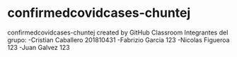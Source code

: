 # confirmedcovidcases-chuntej
confirmedcovidcases-chuntej created by GitHub Classroom
Integrantes del grupo:
-Cristian Caballero 201810431
-Fabrizio Garcia 123
-Nicolas Figueroa 123
-Juan Galvez 123
